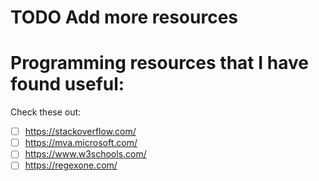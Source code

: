 
# TODO Add more resources

# Programming resources that I have found useful:

Check these out:
-[ ] https://stackoverflow.com/
-[ ] https://mva.microsoft.com/
-[ ] https://www.w3schools.com/
-[ ] https://regexone.com/
